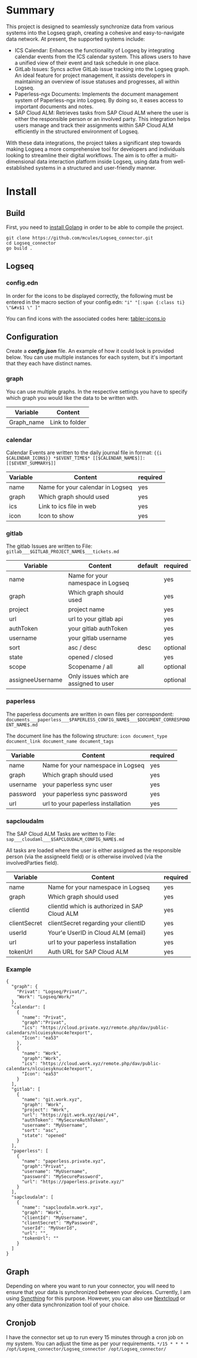 # Summary

This project is designed to seamlessly synchronize data from various systems into the Logseq graph, creating a cohesive
and easy-to-navigate data network. At present, the supported systems include:

- ICS Calendar: Enhances the functionality of Logseq by integrating calendar events from the ICS calendar system. This
  allows users to have a unified view of their event and task schedule in one place.
- GitLab Issues: Syncs active GitLab issue tracking into the Logseq graph. An ideal feature for project management, it
  assists developers in maintaining an overview of issue statuses and progresses, all within Logseq.
- Paperless-ngx Documents: Implements the document management system of Paperless-ngx into Logseq. By doing so, it eases
  access to important documents and notes.
- SAP Cloud ALM: Retrieves tasks from SAP Cloud ALM where the user is either the responsible person or an involved party.
  This integration helps users manage and track their assignments within SAP Cloud ALM efficiently in the structured
  environment of Logseq.


With these data integrations, the project takes a significant step towards making Logseq a more comprehensive tool for
developers and individuals looking to streamline their digital workflows. The aim is to offer a multi-dimensional data
interaction platform inside Logseq, using data from well-established systems in a structured and user-friendly manner.

# Install

## Build

First, you need to [install Golang](https://go.dev/doc/install) in order to be able to compile the project.

```
git clone https://github.com/mcules/Logseq_connector.git
cd Logseq_connector
go build .
```

## Logseq

### config.edn

In order for the icons to be displayed correctly, the following must be entered in the macro section of your config.edn:
`"i" "[:span {:class ti} \"&#x$1 \" ]"`

You can find icons with the associated codes here: [tabler-icons.io](https://tabler-icons.io/)

## Configuration

Create a ***config.json*** file. An example of how it could look is provided below. You can use multiple instances for
each system, but it's important that they each have distinct names.

### graph

You can use multiple graphs. In the respective settings you have to specify which graph you would like the data to be
written with.

| Variable   | Content        |
|------------|----------------|
| Graph_name | Link to folder |

### calendar

Calendar Events are written to the daily journal file in format:
`{{i $CALENDAR_ICON$}} *$EVENT_TIME$* [[$CALENDAR_NAME$]]: [[$EVENT_SUMMARY$]]`

| Variable | Content                          | required |
|----------|----------------------------------|----------|
| name     | Name for your calendar in Logseq | yes      |
| graph    | Which graph should used          | yes      |
| ics      | Link to ics file in web          | yes      |
| icon     | Icon to show                     | yes      |

### gitlab

The gitlab Issues are written to File: `gitlab___$GITLAB_PROJECT_NAME$___tickets.md`

| Variable         | Content                                | default | required |
|------------------|----------------------------------------|---------|----------|
| name             | Name for your namespace in Logseq      |         | yes      |
| graph            | Which graph should used                |         | yes      |
| project          | project name                           |         | yes      |
| url              | url to your gitlab api                 |         | yes      |
| authToken        | your gitlab authToken                  |         | yes      |
| username         | your gitlab username                   |         | yes      |
| sort             | asc / desc                             | desc    | optional |
| state            | opened / closed                        |         | yes      |
| scope            | Scopename / all                        | all     | optional |
| assigneeUsername | Only issues which are assigned to user |         | optional |

### paperless

The paperless documents are written in own files per correspondent:
`documents___paperless___$PAPERLESS_CONFIG_NAME$___$DOCUMENT_CORRESPONDENT_NAME$.md`

The document line has the following structure: `icon document_type document_link document_name document_tags`

| Variable | Content                            | required |
|----------|------------------------------------|----------|
| name     | Name for your namespace in Logseq  | yes      |
| graph    | Which graph should used            | yes      |
| username | your paperless sync user           | yes      |
| password | your paperless sync password       | yes      |
| url      | url to your paperless installation | yes      |

### sapcloudalm

The SAP Cloud ALM Tasks are written to File: `sap___cloudaml___$SAPCLOUDALM_CONFIG_NAME$.md`

All tasks are loaded where the user is either assigned as the responsible person (via the assigneeId field) or is
otherwise involved (via the involvedParties field).

| Variable     | Content                                       | required |
|--------------|-----------------------------------------------|----------|
| name         | Name for your namespace in Logseq             | yes      |
| graph        | Which graph should used                       | yes      |
| clientId     | clientId which is authorized in SAP Cloud ALM | yes      |
| clientSecret | clientSecret regarding your clientID          | yes      |
| userId       | Your'e UserID in Cloud ALM (email)            | yes      |
| url          | url to your paperless installation            | yes      |
| tokenUrl     | Auth URL for SAP Cloud ALM                    | yes      |

### Example

```
{
  "graph": {
    "Privat": "Logseq/Privat/",
    "Work": "Logseq/Work/"
  },
  "calendar": [
    {
      "name": "Privat",
      "graph":"Privat",
      "ics": "https://cloud.private.xyz/remote.php/dav/public-calendars/nlcuiesyknuc4e?export",
      "Icon": "ea53"
    },
    {
      "name": "Work",
      "graph":"Work",
      "ics": "https://cloud.work.xyz/remote.php/dav/public-calendars/nlcuiesyknuc4e?export",
      "Icon": "ea53"
    }
  ],
  "gitlab": [
    {
      "name": "git.work.xyz",
      "graph": "Work",
      "project": "Work",
      "url": "https://git.work.xyz/api/v4",
      "authToken": "MySecureAuthToken",
      "username": "MyUsername",
      "sort": "asc",
      "state": "opened"
    }
  ],
  "paperless": [
    {
      "name": "paperless.private.xyz",
      "graph":"Privat",
      "username": "MyUsername",
      "password": "MySecurePassword",
      "url": "https://paperless.private.xyz/"
    }
  ],
  "sapcloudalm": [
    {
      "name": "sapcloudalm.work.xyz",
      "graph": "Work",
      "clientId": "MyUsername",
      "clientSecret": "MyPassword",
      "userId": "MyUserId",
      "url": "",
      "tokenUrl": ""
    }
  ]
}
```

## Graph

Depending on where you want to run your connector, you will need to ensure that your data is synchronized between your
devices. Currently, I am using [Syncthing](https://syncthing.net/) for this purpose. However, you can also
use [Nextcloud](https://nextcloud.com/) or any other data synchronization tool of your choice.

## Cronjob

I have the connector set up to run every 15 minutes through a cron job on my system. You can adjust the time as per your
requirements.
`*/15 * * * * /opt/Logseq_connector/Logseq_connector /opt/Logseq_connector/`